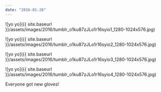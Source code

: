 ```yaml
---
date: "2016-01-26"
---
```


![yo yo]({{ site.baseurl }}/assets/images/2016/tumblr_o1ku87zJLo1r16syio1_1280-1024x576.jpg)

![yo yo]({{ site.baseurl }}/assets/images/2016/tumblr_o1ku87zJLo1r16syio2_1280-1024x576.jpg)

![yo yo]({{ site.baseurl }}/assets/images/2016/tumblr_o1ku87zJLo1r16syio3_1280-1024x576.jpg)

![yo yo]({{ site.baseurl }}/assets/images/2016/tumblr_o1ku87zJLo1r16syio4_1280-1024x576.jpg)

Everyone got new gloves!

